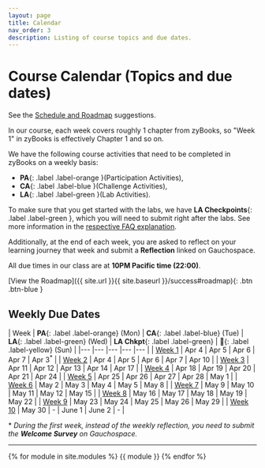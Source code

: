 ```yaml
---
layout: page
title: Calendar
nav_order: 3
description: Listing of course topics and due dates.
---
```


# Course Calendar (Topics and due dates)

See the [Schedule and Roadmap]({{site.url}}/{{site.baseurl}}/success/#time-management-and-scheduling) suggestions. 

In our course, each week covers roughly 1 chapter from zyBooks, so "Week 1" in zyBooks is effectively Chapter 1 and so on.

We have the following course activities that need to be completed in zyBooks on a weekly basis: 
* **PA**{: .label .label-orange }(Participation Activities), 
* **CA**{: .label .label-blue }(Challenge Activities), 
* **LA**{: .label .label-green }(Lab Activities).

To make sure that you get started with the labs, we have **LA Checkpoints**{: .label .label-green }, which you will need to submit right after the labs.
See more information in the [respective FAQ explanation]({{site.url}}/{{site.baseurl}}/faq#what-is-the-lab-checkpoint-score-in-gradebook).

Additionally, at the end of each week, you are asked to reflect on your learning journey that week and submit a **Reflection** linked on Gauchospace.
<!--In order to ensure that you are rewarded for participating during the synchronous times, we will be collecting your progress on the breakout room activities and participation in the in-class activities.-->

All due times in our class are at **10PM Pacific time (22:00)**.

[View the Roadmap]({{ site.url }}{{ site.baseurl }}/success#roadmap){: .btn .btn-blue }

## Weekly Due Dates

| Week | **PA**{: .label .label-orange} (Mon) | **CA**{: .label .label-blue} (Tue) | **LA**{: .label .label-green} (Wed) | **LA Chkpt**{: .label .label-green} | **📝**{: .label .label-yellow} (Sun) | 
|--- |--- |--- |--- |--- | 
| [Week 1](#week-1) | Apr 4 | Apr 5 | Apr 6 | Apr 7 | Apr 3<sup>\*</sup> |
| [Week 2](#week-2) | Apr 4 | Apr 5 | Apr 6 | Apr 7 | Apr 10 |
| [Week 3](#week-3) | Apr 11 | Apr 12 | Apr 13 | Apr 14 | Apr 17 |
| [Week 4](#week-4) | Apr 18 | Apr 19 | Apr 20 | Apr 21 | Apr 24 |
| [Week 5](#week-5) | Apr 25 | Apr 26 | Apr 27 | Apr 28 | May 1 |
| [Week 6](#week-6) | May 2 | May 3 | May 4 | May 5 | May 8 |
| [Week 7](#week-7) | May 9 | May 10 | May 11 | May 12 | May 15 |
| [Week 8](#week-8) | May 16 | May 17 | May 18 | May 19 | May 22 |
| [Week 9](#week-9) | May 23 | May 24 | May 25 | May 26 | May 29 |
| [Week 10](#week-10) | May 30 | - | June 1 | June 2 | - |

\* _During the first week, instead of the weekly reflection, you need to submit the **Welcome Survey** on Gauchospace._

 -----


<!--[Jump to the current week]({{ site.url }}{{ site.baseurl }}/calendar#week-1){: .btn .btn-blue }-->
{% for module in site.modules %}
{{ module }}
{% endfor %}
